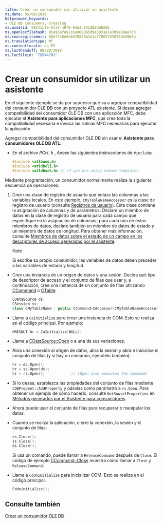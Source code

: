 ```yaml
---
title: Crear un consumidor sin utilizar un asistente
ms.date: 05/09/2019
helpviewer_keywords:
- OLE DB consumers, creating
ms.assetid: e8241cfe-5faf-48f8-9de3-241203de020b
ms.openlocfilehash: 85e95afa92c8a968865d9a3031e1a309e68ae7d3
ms.sourcegitcommit: 9d4ffb8e6e0d70520a1e1a77805785878d445b8a
ms.translationtype: MT
ms.contentlocale: es-ES
ms.lasthandoff: 08/20/2019
ms.locfileid: "79544703"
---
```

# <a name="creating-a-consumer-without-using-a-wizard"></a>Crear un consumidor sin utilizar un asistente

En el siguiente ejemplo se da por supuesto que va a agregar compatibilidad del consumidor OLE DB con un proyecto ATL existente. Si desea agregar compatibilidad del consumidor OLE DB con una aplicación MFC, debe ejecutar el **Asistente para aplicaciones MFC**, que crea toda la compatibilidad necesaria e invoca las rutinas MFC necesarias para ejecutar la aplicación.

Agregar compatibilidad del consumidor OLE DB sin usar el **Asistente para consumidores OLE DB ATL**:

- En el archivo *PCH. h* , Anexe las siguientes instrucciones de `#include`:

    ```cpp
    #include <atlbase.h>
    #include <atldbcli.h>
    #include <atldbsch.h> // if you are using schema templates
    ```

Mediante programación, un consumidor normalmente realiza la siguiente secuencia de operaciones:

1. Cree una clase de registro de usuario que enlaza las columnas a las variables locales. En este ejemplo, `CMyTableNameAccessor` es la clase de registro de usuario (consulte [Registros de usuario](../../data/oledb/user-records.md)). Esta clase contiene la asignación de columnas y de parámetros. Declare un miembro de datos en la clase de registro de usuario para cada campo que especifique en la asignación de columnas; para cada uno de estos miembros de datos, declare también un miembro de datos de estado y un miembro de datos de longitud. Para obtener más información, consulte [Miembros de datos sobre el estado de un campo en los descriptores de acceso generados por el asistente](../../data/oledb/field-status-data-members-in-wizard-generated-accessors.md).

    > [!NOTE]
    > Si escribe su propio consumidor, las variables de datos deben preceder a las variables de estado y longitud.

- Cree una instancia de un origen de datos y una sesión. Decida qué tipo de descriptor de acceso y el conjunto de filas que usar y, a continuación, cree una instancia de un conjunto de filas utilizando [CCommand](../../data/oledb/ccommand-class.md) o [CTable](../../data/oledb/ctable-class.md):

    ```cpp
    CDataSource ds;
    CSession ss;
    class CMyTableName : public CCommand<CAccessor<CMyTableNameAccessor>>
    ```

- Llame a `CoInitialize` para crear una instancia de COM. Esto se realiza en el código principal. Por ejemplo:

    ```cpp
    HRESULT hr = CoInitialize(NULL);
    ```

- Llame a [CDataSource::Open](../../data/oledb/cdatasource-open.md) o a una de sus variaciones.

- Abra una conexión al origen de datos, abra la sesión y abra e inicialice el conjunto de filas (y si hay un comando, ejecútelo también):

    ```cpp
    hr = ds.Open();
    hr = ss.Open(ds);
    hr = rs.Open();            // (Open also executes the command)
    ```

- Si lo desea, establezca las propiedades del conjunto de filas mediante `CDBPropSet::AddProperty` y páselas como parámetro a `rs.Open`. Para obtener un ejemplo de cómo hacerlo, consulte `GetRowsetProperties` en [Métodos generados por el Asistente para consumidores](../../data/oledb/consumer-wizard-generated-methods.md).

- Ahora puede usar el conjunto de filas para recuperar o manipular los datos.

- Cuando se realiza la aplicación, cierre la conexión, la sesión y el conjunto de filas:

    ```cpp
    rs.Close();
    ss.Close();
    ds.Close();
    ```

   Si usa un comando, puede llamar a `ReleaseCommand` después de `Close`. El código de ejemplo [CCommand::Close](../../data/oledb/ccommand-close.md) muestra cómo llamar a `Close` y `ReleaseCommand`.

- Llame a `CoUnInitialize` para inicializar COM. Esto se realiza en el código principal.

    ```cpp
    CoUninitialize();
    ```

## <a name="see-also"></a>Consulte también

[Crear un consumidor OLE DB](../../data/oledb/creating-an-ole-db-consumer.md)
